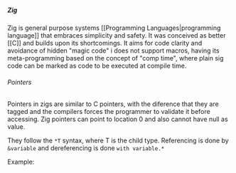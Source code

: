 ##### Zig
Zig is general purpose systems [[Programming Languages|programming language]] that embraces simplicity and safety. It was conceived as better [[C]] and builds upon its shortcomings. It aims for code clarity and avoidance of hidden "magic code" i does not support macros, having its meta-programming based on the concept of "comp time", where plain sig code can be marked as code to be executed at compile time. 

###### Pointers
Pointers in zigs are similar to C pointers, with the diference that they are tagged and the compilers forces the programmer to validate it before accessing. Zig pointers can point to location 0 and also cannot have null as value.

They follow the `*T` syntax, where T is the child type. Referencing is done by `&variable` and dereferencing is done `with variable.*`

Example:
``` zig
```
